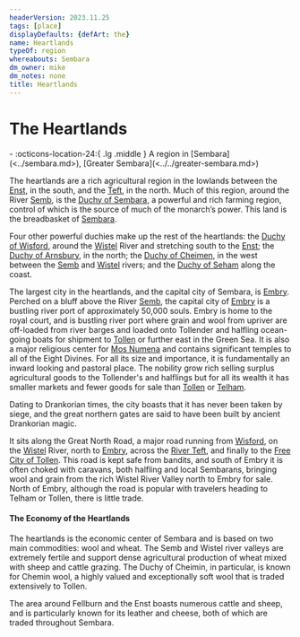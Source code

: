 ```yaml
---
headerVersion: 2023.11.25
tags: [place]
displayDefaults: {defArt: the}
name: Heartlands
typeOf: region
whereabouts: Sembara
dm_owner: mike
dm_notes: none
title: Heartlands
---
```

# The Heartlands
<div class="grid cards ext-narrow-margin ext-one-column" markdown>
-    :octicons-location-24:{ .lg .middle } A region in [Sembara](<../sembara.md>), [Greater Sembara](<../../greater-sembara.md>)  
</div>


The heartlands are a rich agricultural region in the lowlands between the [Enst](<../../rivers/wistel-enst-watershed/enst.md>), in the south, and the [Teft](<../../rivers/teft.md>), in the north. Much of this region, around the River [Semb](<../../rivers/semb-watershed/semb.md>), is the [Duchy of Sembara](<./duchy-of-sembara.md>), a powerful and rich farming region, control of which is the source of much of the monarch’s power. This land is the breadbasket of [Sembara](<../sembara.md>).

Four other powerful duchies make up the rest of the heartlands: the [Duchy of Wisford](<./duchy-of-wisford.md>), around the [Wistel](<../../rivers/wistel-enst-watershed/wistel.md>) River and stretching south to the [Enst](<../../rivers/wistel-enst-watershed/enst.md>); the [Duchy of Arnsbury](<./duchy-of-arnsbury.md>), in the north; the [Duchy of Cheimen](<./duchy-of-cheimen.md>), in the west between the [Semb](<../../rivers/semb-watershed/semb.md>) and [Wistel](<../../rivers/wistel-enst-watershed/wistel.md>) rivers; and the [Duchy of Seham](<./duchy-of-seham.md>) along the coast.

The largest city in the heartlands, and the capital city of Sembara, is [Embry](<./embry.md>). Perched on a bluff above the River [Semb](<../../rivers/semb-watershed/semb.md>), the capital city of [Embry](<./embry.md>) is a bustling river port of approximately 50,000 souls. Embry is home to the royal court, and is bustling river port where grain and wool from upriver are off-loaded from river barges and loaded onto Tollender and halfling ocean-going boats for shipment to [Tollen](<../../tollen/tollen.md>) or further east in the Green Sea. It is also a major religious center for [Mos Numena](<../../../../gods-and-religions/religions/mos-numena/mos-numena.md>) and contains significant temples to all of the Eight Divines. For all its size and importance, it is fundamentally an inward looking and pastoral place. The nobility grow rich selling surplus agricultural goods to the Tollender's and halflings but for all its wealth it has smaller markets and fewer goods for sale than [Tollen](<../../tollen/tollen.md>) or [Telham](<../northlands/telham.md>).

Dating to Drankorian times, the city boasts that it has never been taken by siege, and the great northern gates are said to have been built by ancient Drankorian magic.

It sits along the Great North Road, a major road running from [Wisford](<./wisford.md>), on the [Wistel](<../../rivers/wistel-enst-watershed/wistel.md>) River, north to [Embry](<./embry.md>), across the [River Teft](<../../rivers/teft.md>), and finally to the [Free City of Tollen](<../../tollen/tollen.md>). This road is kept safe from bandits, and south of Embry it is often choked with caravans, both halfling and local Sembarans, bringing wool and grain from the rich Wistel River Valley north to Embry for sale. North of Embry, although the road is popular with travelers heading to Telham or Tollen, there is little trade.
#### The Economy of the Heartlands
The heartlands is the economic center of Sembara and is based on two main commodities: wool and wheat. The Semb and Wistel river valleys are extremely fertile and support dense agricultural production of wheat mixed with sheep and cattle grazing. The Duchy of Cheimin, in particular, is known for Chemin wool, a highly valued and exceptionally soft wool that is traded extensively to Tollen.

The area around Fellburn and the Enst boasts numerous cattle and sheep, and is particularly known for its leather and cheese, both of which are traded throughout Sembara.